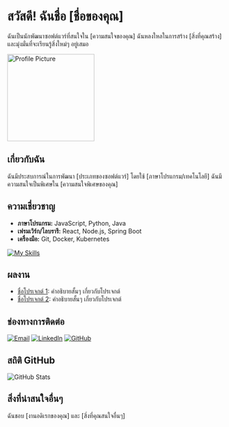 # สวัสดี! ฉันชื่อ [ชื่อของคุณ] 

ฉันเป็นนักพัฒนาซอฟต์แวร์ที่สนใจใน [ความสนใจของคุณ] ฉันหลงใหลในการสร้าง [สิ่งที่คุณสร้าง] และมุ่งมั่นที่จะเรียนรู้สิ่งใหม่ๆ อยู่เสมอ

<img src="link_to_your_profile_picture" width="200" alt="Profile Picture">

## เกี่ยวกับฉัน

ฉันมีประสบการณ์ในการพัฒนา [ประเภทของซอฟต์แวร์] โดยใช้ [ภาษาโปรแกรม/เทคโนโลยี] ฉันมีความสนใจเป็นพิเศษใน [ความสนใจพิเศษของคุณ]

## ความเชี่ยวชาญ

*   **ภาษาโปรแกรม:** JavaScript, Python, Java
*   **เฟรมเวิร์ก/ไลบรารี:** React, Node.js, Spring Boot
*   **เครื่องมือ:** Git, Docker, Kubernetes

[![My Skills](https://skillicons.dev/icons?i=javascript,python,java)](https://skillicons.dev)

## ผลงาน

*   [ชื่อโปรเจกต์ 1](link_to_project_1): คำอธิบายสั้นๆ เกี่ยวกับโปรเจกต์
*   [ชื่อโปรเจกต์ 2](link_to_project_2): คำอธิบายสั้นๆ เกี่ยวกับโปรเจกต์

## ช่องทางการติดต่อ

<a href="mailto:your_email@example.com"><img src="https://img.shields.io/badge/Email-0078D4?style=for-the-badge&logo=microsoft-outlook&logoColor=white" alt="Email"></a>
<a href="https://www.linkedin.com/in/your_linkedin_profile"><img src="https://img.shields.io/badge/LinkedIn-0A66C2?style=for-the-badge&logo=linkedin&logoColor=white" alt="LinkedIn"></a>
<a href="https://github.com/yourusername"><img src="https://img.shields.io/badge/GitHub-100000?style=for-the-badge&logo=github&logoColor=white" alt="GitHub"></a>

## สถิติ GitHub

![GitHub Stats](https://github-readme-stats.vercel.app/api?username=yourusername&show_icons=true)

## สิ่งที่น่าสนใจอื่นๆ

ฉันชอบ [งานอดิเรกของคุณ] และ [สิ่งที่คุณสนใจอื่นๆ]
